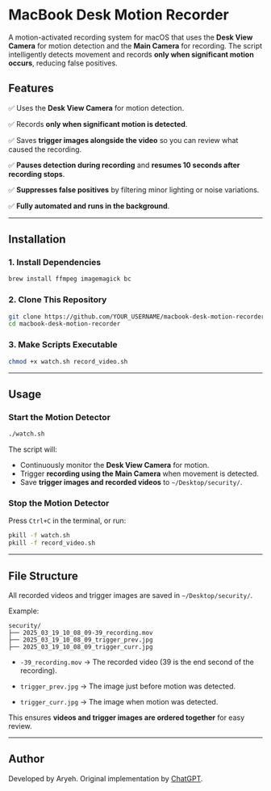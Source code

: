 # MacBook Desk Motion Recorder

A motion-activated recording system for macOS that uses the **Desk View Camera** for motion detection and the **Main Camera** for recording. The script intelligently detects movement and records **only when significant motion occurs**, reducing false positives.

## **Features**

✅ Uses the **Desk View Camera** for motion detection.

✅ Records **only when significant motion is detected**.

✅ Saves **trigger images alongside the video** so you can review what caused the recording.

✅ **Pauses detection during recording** and **resumes 10 seconds after recording stops**.

✅ **Suppresses false positives** by filtering minor lighting or noise variations.

✅ **Fully automated and runs in the background**.

---

## **Installation**

### **1. Install Dependencies**

```sh
brew install ffmpeg imagemagick bc
```

### **2. Clone This Repository**

```sh
git clone https://github.com/YOUR_USERNAME/macbook-desk-motion-recorder.git
cd macbook-desk-motion-recorder
```

### **3. Make Scripts Executable**

```sh
chmod +x watch.sh record_video.sh
```

---

## **Usage**

### **Start the Motion Detector**

```sh
./watch.sh
```

The script will:

- Continuously monitor the **Desk View Camera** for motion.
- Trigger **recording using the Main Camera** when movement is detected.
- Save **trigger images and recorded videos** to `~/Desktop/security/`.

### **Stop the Motion Detector**

Press `Ctrl+C` in the terminal, or run:

```sh
pkill -f watch.sh
pkill -f record_video.sh
```

---

## **File Structure**

All recorded videos and trigger images are saved in `~/Desktop/security/`.

Example:

```
security/
├── 2025_03_19_10_08_09-39_recording.mov
├── 2025_03_19_10_08_09_trigger_prev.jpg
├── 2025_03_19_10_08_09_trigger_curr.jpg
```

- `-39_recording.mov` → The recorded video (39 is the end second of the recording).

- `trigger_prev.jpg` → The image just before motion was detected.

- `trigger_curr.jpg` → The image when motion was detected.

This ensures **videos and trigger images are ordered together** for easy review.

---

## **Author**

Developed by Aryeh.
Original implementation by [ChatGPT](https://openai.com/).
